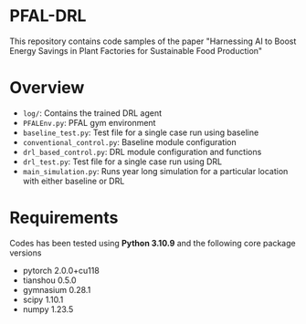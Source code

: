 # PFAL-DRL
This repository contains code samples of the paper "Harnessing AI to Boost Energy Savings in Plant Factories for Sustainable Food Production"

# Overview
- `log/`: Contains the trained DRL agent
- `PFALEnv.py`: PFAL gym environment
- `baseline_test.py`: Test file for a single case run using baseline
- `conventional_control.py`: Baseline module configuration
- `drl_based_control.py`: DRL module configuration and functions
- `drl_test.py`: Test file for a single case run using DRL
- `main_simulation.py`: Runs year long simulation for a particular location with either baseline or DRL

# Requirements
Codes has been tested using **Python 3.10.9** and the following core package versions
- pytorch 2.0.0+cu118
- tianshou 0.5.0
- gymnasium 0.28.1
- scipy 1.10.1
- numpy 1.23.5
